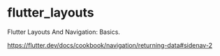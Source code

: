 # flutter_layouts

Flutter Layouts And Navigation: Basics.

https://flutter.dev/docs/cookbook/navigation/returning-data#sidenav-2
